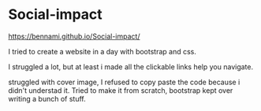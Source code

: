 # Social-impact

https://bennami.github.io/Social-impact/


I tried to create a website in a day with bootstrap and css.

I struggled a lot, but at least i made all the clickable links help you navigate.

struggled with cover image, I refused to copy paste the code because i didn't understad it. Tried to make it from scratch, bootstrap kept over writing a bunch of stuff.
